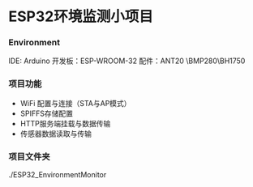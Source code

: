 # ESP32环境监测小项目
###  Environment
IDE: Arduino
开发板：ESP-WROOM-32
配件：ANT20 \BMP280\BH1750

### 项目功能
- WiFi 配置与连接（STA与AP模式）
- SPIFFS存储配置
- HTTP服务端挂载与数据传输
- 传感器数据读取与传输

### 项目文件夹
./ESP32_EnvironmentMonitor
